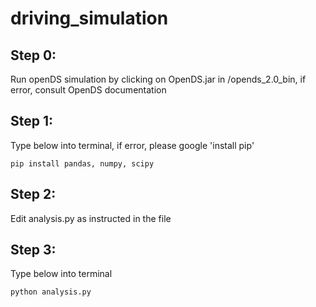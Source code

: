 # driving_simulation

## Step 0: 
Run openDS simulation by clicking on OpenDS.jar in /opends_2.0_bin, if error, consult OpenDS documentation

## Step 1: 
Type below into terminal, if error, please google 'install pip'

```
pip install pandas, numpy, scipy
```
## Step 2: 
Edit analysis.py as instructed in the file

## Step 3: 
Type below into terminal

```
python analysis.py
```